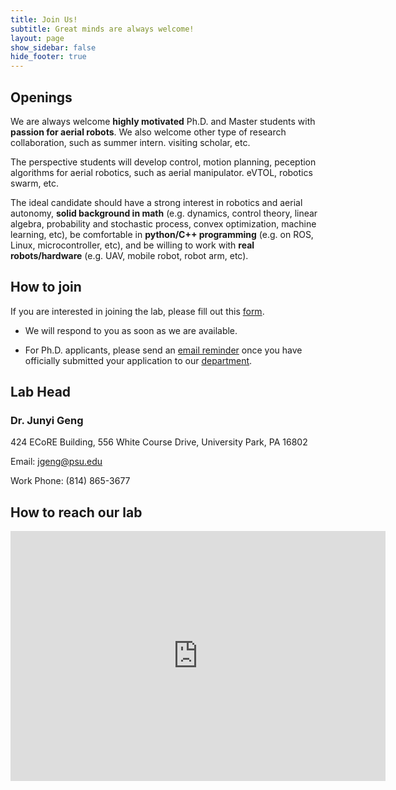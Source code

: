 ```yaml
---
title: Join Us!
subtitle: Great minds are always welcome!
layout: page
show_sidebar: false
hide_footer: true
---
```


## Openings

We are always welcome **highly motivated** Ph.D. and Master students with **passion for aerial robots**. We also welcome other type of research collaboration, such as summer intern. visiting scholar, etc.

The perspective students will develop control, motion planning, peception algorithms for aerial robotics, such as aerial manipulator. eVTOL, robotics swarm, etc. 

The ideal candidate should have a strong interest in robotics and aerial autonomy, **solid background in math** (e.g. dynamics, control theory, linear algebra, probability and stochastic process, convex optimization, machine learning, etc), be comfortable in **python/C++ programming** (e.g. on ROS, Linux, microcontroller, etc), and be willing to work with **real robots/hardware** (e.g. UAV, mobile robot, robot arm, etc).

## How to join

If you are interested in joining the lab, please fill out this [form](https://forms.gle/TjZ3RCN1mn267gzz6).

* We will respond to you as soon as we are available.

* For Ph.D. applicants, please send an [email reminder](mailto:jgeng@psu.edu) once you have officially submitted your application to our [department](https://www.aero.psu.edu/academics/graduate/how-to-apply.aspx).


## Lab Head

### Dr. Junyi Geng
424 ECoRE Building, 556 White Course Drive, University Park, PA 16802

Email: [jgeng@psu.edu](mailto:jgeng@psu.edu)

Work Phone: (814) 865-3677


## How to reach our lab

<div class="mapouter"><div class="gmap_canvas"><iframe width="600" height="400" id="gmap_canvas" src="https://www.google.com/maps/embed?pb=!1m18!1m12!1m3!1d6041.190628756031!2d-77.87330262368693!3d40.79291017138146!2m3!1f0!2f0!3f0!3m2!1i1024!2i768!4f13.1!3m3!1m2!1s0x89cea89ad5f65371%3A0x8964428609e22150!2sECoRE%2C%20Parking%20lot%2C%20556%20White%20Course%20Dr%2C%20State%20College%2C%20PA%2016801!5e0!3m2!1sen!2sus!4v1725235366583!5m2!1sen!2sus" frameborder="0" scrolling="no" marginheight="0" marginwidth="0"></iframe><a href="https://www.embedgooglemap.net">embedgooglemap.net</a></div><style>.mapouter{position:relative;text-align:right;height:400px;width:600px;}.gmap_canvas {overflow:hidden;background:none!important;height:400px;width:600px;}</style></div>
